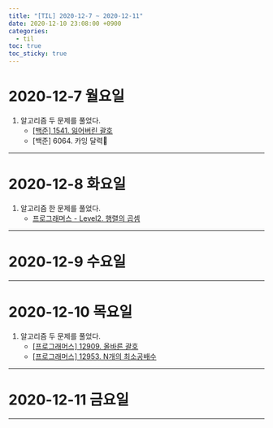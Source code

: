 ```yaml
---
title: "[TIL] 2020-12-7 ~ 2020-12-11"
date: 2020-12-10 23:08:00 +0900
categories:
  - til
toc: true
toc_sticky: true
---
```


# 2020-12-7 월요일

1. 알고리즘 두 문제를 풀었다.
   - [[백준] 1541. 잃어버린 괄호](https://ddb8036631.github.io/boj/1541_잃어버린-괄호)
   - [백준] 6064. 카잉 달력

---

# 2020-12-8 화요일

1. 알고리즘 한 문제를 풀었다.
   - [프로그래머스 - Level2. 행렬의 곱셈](https://ddb8036631.github.io/programmers/12949_행렬의-곱셈)

---

# 2020-12-9 수요일

---

# 2020-12-10 목요일

1. 알고리즘 두 문제를 풀었다.
   - [[프로그래머스] 12909. 올바른 괄호](https://ddb8036631.github.io/programmers/12909_올바른-괄호)
   - [[프로그래머스] 12953. N개의 최소공배수](https://ddb8036631.github.io/programmers/12953_N개의-최소공배수)

---

# 2020-12-11 금요일

---
